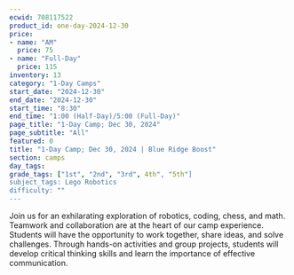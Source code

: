 ```yaml
---
ecwid: 708117522
product_id: one-day-2024-12-30
price:
- name: "AM"
  price: 75
- name: "Full-Day"
  price: 115
inventory: 13
category: "1-Day Camps"
start_date: "2024-12-30"
end_date: "2024-12-30"
start_time: "8:30"
end_time: "1:00 (Half-Day)/5:00 (Full-Day)"
page_title: "1-Day Camp; Dec 30, 2024"
page_subtitle: "All"
featured: 0
title: "1-Day Camp; Dec 30, 2024 | Blue Ridge Boost"
section: camps
day_tags: 
grade_tags: ["1st", "2nd", "3rd", 4th", "5th"]
subject_tags: Lego Robotics
difficulty: ""
---
```

Join us for an exhilarating exploration of robotics, coding, chess, and math. Teamwork and collaboration are at the heart of our camp experience. Students will have the opportunity to work together, share ideas, and solve challenges. Through hands-on activities and group projects, students will develop critical thinking skills and learn the importance of effective communication.
